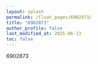 ```yaml
---
layout: splash
permalink: /float_pages/6902873/
title: "6902873"
author_profile: false
last_modified_at: 2025-06-13
toc: false
---
```

 
6902873

